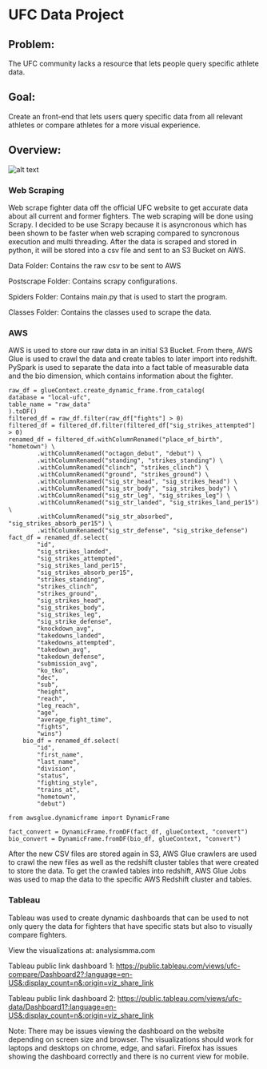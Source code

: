 # UFC Data Project

## Problem:
The UFC community lacks a resource that lets people query specific athlete data.

## Goal:
Create an front-end that lets users query specific data from all relevant athletes or compare athletes for a more visual experience. 

## Overview:
![alt text](https://imgur.com/a/3DlgSxT)
### Web Scraping
Web scrape fighter data off the official UFC website to get accurate data about all current and former fighters.
The web scraping will be done using Scrapy. I decided to be use Scrapy because it is asyncronous which has been shown to be faster when web scraping compared to syncronous execution and multi threading. After the data is scraped and stored in python, it will be stored into a csv file and sent to an S3 Bucket on AWS.

Data Folder: Contains the raw csv to be sent to AWS

Postscrape Folder: Contains scrapy configurations.

Spiders Folder: Contains main.py that is used to start the program.

Classes Folder: Contains the classes used to scrape the data.

### AWS
AWS is used to store our raw data in an initial S3 Bucket. From there, AWS Glue is used to crawl the data and create tables to later import into redshift. PySpark is used to separate the data into a fact table of measurable data and the bio dimension, which contains information about the fighter. 

    raw_df = glueContext.create_dynamic_frame.from_catalog(
    database = "local-ufc", 
    table_name = "raw_data"
    ).toDF()
    filtered_df = raw_df.filter(raw_df["fights"] > 0)
    filtered_df = filtered_df.filter(filtered_df["sig_strikes_attempted"] > 0)
    renamed_df = filtered_df.withColumnRenamed("place_of_birth", "hometown") \
            .withColumnRenamed("octagon_debut", "debut") \
            .withColumnRenamed("standing", "strikes_standing") \
            .withColumnRenamed("clinch", "strikes_clinch") \
            .withColumnRenamed("ground", "strikes_ground") \
            .withColumnRenamed("sig_str_head", "sig_strikes_head") \
            .withColumnRenamed("sig_str_body", "sig_strikes_body") \
            .withColumnRenamed("sig_str_leg", "sig_strikes_leg") \
            .withColumnRenamed("sig_str_landed", "sig_strikes_land_per15") \
            .withColumnRenamed("sig_str_absorbed", "sig_strikes_absorb_per15") \
            .withColumnRenamed("sig_str_defense", "sig_strike_defense")
    fact_df = renamed_df.select(
            "id",
            "sig_strikes_landed",
            "sig_strikes_attempted",
            "sig_strikes_land_per15",
            "sig_strikes_absorb_per15",
            "strikes_standing",
            "strikes_clinch",
            "strikes_ground",
            "sig_strikes_head",
            "sig_strikes_body",
            "sig_strikes_leg",
            "sig_strike_defense",
            "knockdown_avg",
            "takedowns_landed",
            "takedowns_attempted",
            "takedown_avg",
            "takedown_defense",
            "submission_avg",
            "ko_tko",
            "dec",
            "sub",
            "height",
            "reach",
            "leg_reach",
            "age",
            "average_fight_time",
            "fights",
            "wins")
        bio_df = renamed_df.select(
            "id",
            "first_name",
            "last_name",
            "division",
            "status",
            "fighting_style",
            "trains_at",
            "hometown",
            "debut")
    
    from awsglue.dynamicframe import DynamicFrame

    fact_convert = DynamicFrame.fromDF(fact_df, glueContext, "convert")
    bio_convert = DynamicFrame.fromDF(bio_df, glueContext, "convert")

After the new CSV files are stored again in S3, AWS Glue crawlers are used to crawl the new files as well as the redshift cluster tables that were created to store the data. To get the crawled tables into redshift, AWS Glue Jobs was used to map the data to the specific AWS Redshift cluster and tables.

### Tableau
Tableau was used to create dynamic dashboards that can be used to not only query the data for fighters that have specific stats but also to visually compare fighters.

View the visualizations at: analysismma.com

Tableau public link dashboard 1: https://public.tableau.com/views/ufc-compare/Dashboard2?:language=en-US&:display_count=n&:origin=viz_share_link

Tableau public link dashboard 2: https://public.tableau.com/views/ufc-data/Dashboard1?:language=en-US&:display_count=n&:origin=viz_share_link

Note: There may be issues viewing the dashboard on the website depending on screen size and browser. The visualizations should work for laptops and desktops on chrome, edge, and safari. Firefox has issues showing the dashboard correctly and there is no current view for mobile.
